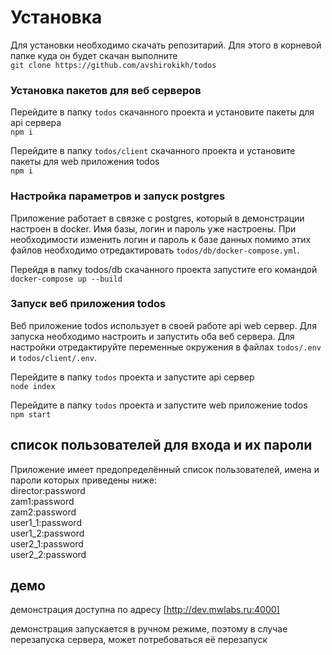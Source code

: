 # Установка 
Для установки необходимо скачать репозитарий. Для этого в корневой папке куда он будет скачан выполните\
  `git clone https://github.com/avshirokikh/todos`

### Установка пакетов для веб серверов
Перейдите в папку `todos` скачанного проекта  и установите пакеты для api сервера\
  `npm i`

Перейдите в папку `todos/client` скачанного проекта  и установите пакеты для web приложения todos\
  `npm i`

### Настройка параметров и запуск postgres
Приложение работает в связке с postgres, который в демонстрации настроен в docker. Имя базы, логин и пароль уже настроены. При необходимости изменить логин и пароль к базе данных помимо этих файлов необходимо отредактировать `todos/db/docker-compose.yml`.

Перейдя в папку todos/db скачанного проекта запустите его командой\
  `docker-compose up --build`

### Запуск веб приложения todos
Веб приложение todos использует в своей работе api web сервер. Для запуска необходимо настроить и запустить оба веб сервера. Для настройки отредактируйте переменные окружения в файлах `todos/.env` и `todos/client/.env`.

Перейдите в папку `todos` проекта и запустите api сервер\
  `node index`

Перейдите в папку `todos` проекта и запустите web приложение todos\
  `npm start`

## список пользователей для входа и их пароли
Приложение имеет предопределённый список пользователей, имена и пароли которых приведены ниже:\
director:password\
zam1:password\
zam2:password\
user1_1:password\
user1_2:password\
user2_1:password\
user2_2:password

## демо
демонстрация доступна по адресу [http://dev.mwlabs.ru:4000]

демонстрация запускается в ручном режиме, поэтому в случае перезапуска сервера, может потребоваться её перезапуск